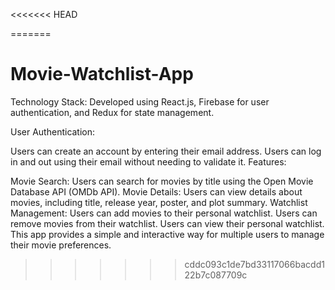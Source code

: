 <<<<<<< HEAD

=======
# Movie-Watchlist-App
Technology Stack: Developed using React.js, Firebase for user authentication, and Redux for state management.

User Authentication:

Users can create an account by entering their email address.
Users can log in and out using their email without needing to validate it.
Features:

Movie Search: Users can search for movies by title using the Open Movie Database API (OMDb API).
Movie Details: Users can view details about movies, including title, release year, poster, and plot summary.
Watchlist Management:
Users can add movies to their personal watchlist.
Users can remove movies from their watchlist.
Users can view their personal watchlist.
This app provides a simple and interactive way for multiple users to manage their movie preferences.
>>>>>>> cddc093c1de7bd33117066bacdd122b7c087709c
